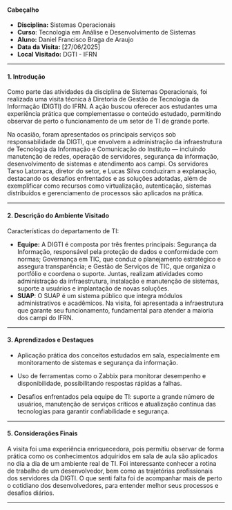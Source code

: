 #### Cabeçalho
- **Disciplina:** Sistemas Operacionais 
- **Curso**: Tecnologia em Análise e Desenvolvimento de Sistemas
- **Aluno:** Daniel Francisco Braga de Araujo
- **Data da Visita:** [27/06/2025]
- **Local Visitado:** DGTI - IFRN

---
#### **1. Introdução**  
Como parte das atividades da disciplina de Sistemas Operacionais, foi realizada uma visita técnica à Diretoria de Gestão de Tecnologia da Informação (DIGTI) do IFRN. A ação buscou oferecer aos estudantes uma experiência prática que complementasse o conteúdo estudado, permitindo observar de perto o funcionamento de um setor de TI de grande porte.

Na ocasião, foram apresentados os principais serviços sob responsabilidade da DIGTI, que envolvem a administração da infraestrutura de Tecnologia da Informação e Comunicação do Instituto — incluindo manutenção de redes, operação de servidores, segurança da informação, desenvolvimento de sistemas e atendimento aos campi. Os servidores Tarso Latorraca, diretor do setor, e Lucas Silva conduziram a explanação, destacando os desafios enfrentados e as soluções adotadas, além de exemplificar como recursos como virtualização, autenticação, sistemas distribuídos e gerenciamento de processos são aplicados na prática.

---

#### **2. Descrição do Ambiente Visitado**  
Características do departamento de TI:  
- **Equipe:** A DIGTI é composta por três frentes principais: Segurança da Informação, responsável pela proteção de dados e conformidade com normas; Governança em TIC, que conduz o planejamento estratégico e assegura transparência; e Gestão de Serviços de TIC, que organiza o portfólio e coordena o suporte. Juntas, realizam atividades como administração da infraestrutura, instalação e manutenção de sistemas, suporte a usuários e implantação de novas soluções.
- **SUAP**: O SUAP é um sistema público que integra módulos administrativos e acadêmicos. Na visita, foi apresentada a infraestrutura que garante seu funcionamento, fundamental para atender a maioria dos campi do IFRN.

---

#### **3. Aprendizados e Destaques**  
- Aplicação prática dos conceitos estudados em sala, especialmente em monitoramento de sistemas e segurança da informação.

- Uso de ferramentas como o Zabbix para monitorar desempenho e disponibilidade, possibilitando respostas rápidas a falhas.

- Desafios enfrentados pela equipe de TI: suporte a grande número de usuários, manutenção de serviços críticos e atualização contínua das tecnologias para garantir confiabilidade e segurança.

---

#### **5. Considerações Finais**  
A visita foi uma experiência enriquecedora, pois permitiu observar de forma prática como os conhecimentos adquiridos em sala de aula são aplicados no dia a dia de um ambiente real de TI. Foi interessante conhecer a rotina de trabalho de um desenvolvedor, bem como as trajetórias profissionais dos servidores da DIGTI. O que senti falta foi de acompanhar mais de perto o cotidiano dos desenvolvedores, para entender melhor seus processos e desafios diários.

---
